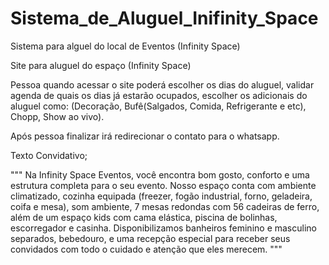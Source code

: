 # Sistema_de_Aluguel_Inifinity_Space
 Sistema para alguel do local de Eventos (Infinity Space)


Site para aluguel do espaço (Infinity Space)

Pessoa quando acessar o site poderá escolher os dias do aluguel, validar agenda de quais os dias já estarão ocupados, escolher os adicionais do aluguel como: (Decoração, Bufê(Salgados, Comida, Refrigerante e etc), Chopp, Show ao vivo).

Após pessoa finalizar irá redirecionar o contato para o whatsapp.


Texto Convidativo;

"""
Na Infinity Space Eventos, você encontra bom gosto, conforto e uma estrutura completa para o seu evento. Nosso espaço conta com ambiente climatizado, cozinha equipada (freezer, fogão industrial, forno, geladeira, coifa e mesa), som ambiente, 7 mesas redondas com 56 cadeiras de ferro, além de um espaço kids com cama elástica, piscina de bolinhas, escorregador e casinha. Disponibilizamos banheiros feminino e masculino separados, bebedouro, e uma recepção especial para receber seus convidados com todo o cuidado e atenção que eles merecem.
"""
